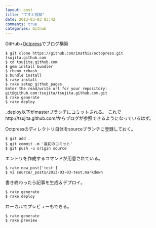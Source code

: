 ```yaml
---
layout: post
title: "てすと投稿"
date: 2013-03-03 03:42
comments: true
categories: Github
---
```


GitHub+[Octpress](http://octopress.org/)でブログ構築

```
$ git clone https://github.com/imathis/octopress.git tsujita.github.com
$ cd tsujita.github.com
$ gem install bundler
$ rbenv rehash
$ bundle install
$ rake install
$ rake setup_github_pages
Enter the read/write url for your repository: git@github.com:tsujita/tsujita.github.com.git
$ rake generate
$ rake deploy
```
_deploy以下がmasterブランチにコミットされる。
これでhttp://tsujita.github.com/からブログが参照できるようになっているはず。

Octpressのディレクトリ自体をsourceブランチに登録しておく。
```
$ git add .
$ git commit -m '最初のコミット'
$ git push -u origin source
```

エントリを作成するコマンドが用意されている。
```
$ rake new_post['test']
$ vi source/_posts/2013-03-03-test.markdown
```

書き終わったら記事を生成＆デプロイ。
```
$ rake generate
$ rake deploy
```

ローカルでプレビューもできる。
```
$ rake generate
$ rake preview
```

